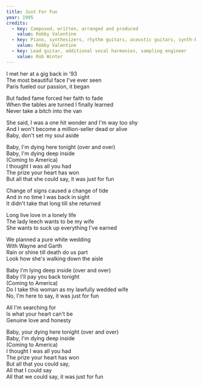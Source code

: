 ```yaml
---
title: Just For Fun
year: 1995
credits:
  - key: Composed, written, arranged and produced
    value: Robby Valentine
  - key: Piano, synthesizers, rhythm guitars, acoustic guitars, synth-bass, lead vocals, vocal harmonies, drum programmming
    value: Robby Valentine
  - key: Lead guitar, additional vocal harmonies, sampling engineer
    value: Rob Winter
---
```


<p>I met her at a gig back in '93<br />
The most beautiful face I've ever seen<br />
Paris fueled our passion, it began</p>

<p>But faded fame forced her faith to fade<br />
When the tables are turned I finally learned<br />
Never take a bitch into the van</p>

<p>She said, I was a one hit wonder and I'm way too shy<br />
And I won't become a million-seller dead or alive<br />
Baby, don't set my soul aside</p>

<p>Baby, I'm dying here tonight (over and over)<br />
Baby, I'm dying deep inside<br />
(Coming to America)<br />
I thought I was all you had<br />
The prize your heart has won<br />
But all that she could say, it was just for fun</p>

<p>Change of signs caused a change of tide<br />
And in no time I was back in sight<br />
It didn't take that long till she returned</p>

<p>Long live love in a lonely life<br />
The lady leech wants to be my wife<br />
She wants to suck up everything I've earned</p>

<p>We planned a pure white wedding<br />
With Wayne and Garth<br />
Rain or shine till death do us part<br />
Look how she's walking down the aisle</p>

<p>Baby I'm lying deep inside (over and over)<br />
Baby I'll pay you back tonight<br />
(Coming to America)<br />
Do I take this woman as my lawfully wedded wife<br />
No, I'm here to say, it was just for fun</p>

<p>All I'm searching for<br />
Is what your heart can't be<br />
Genuine love and honesty</p>

<p>Baby, your dying here tonight (over and over)<br />
Baby, I'm dying deep inside<br />
(Coming to America)<br />
I thought I was all you had<br />
The prize your heart has won<br />
But all that you could say,<br />
All that I could say<br />
All that we could say, it was just for fun</p>